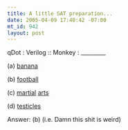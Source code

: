 ```yaml
--- 
title: A little SAT preparation...
date: 2005-04-09 17:40:42 -07:00
mt_id: 942
layout: post
---
```

qDot : Verilog :: Monkey : _________

(a) [banana][1]

(b) [football][2]

(c) [martial][3] [arts][4]

(d) [testicles][5]

Answer: (b) (i.e. Damn this shit is weird)

   [1]: http://www.kent-web.com/pubc/monkey/monkey.cgi
   [2]: http://www.monkeyfuckingafootball.com/
   [3]: http://www.sockit2me.com/sockit2me/ourfriends.html
   [4]: http://www.videoclipstream.com/akamai/h-l/karatechimp/karatechimp.html
   [5]: http://www.dailybulletin.com/Stories/0,1413,203~21481~2807691,00.html


